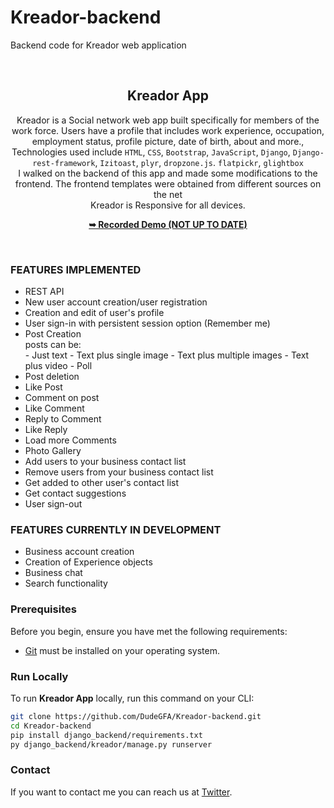 # Kreador-backend
Backend code for Kreador web application

<div align="center">
    <br/>

  <h2 align="center">Kreador App</h2>

 Kreador is a Social network web app built specifically for members of the work force. Users have a profile that includes work experience, occupation, employment status, profile picture, date of birth, about and more., Technologies used include `HTML`, `CSS`, `Bootstrap`, `JavaScript`, `Django`, `Django-rest-framework`, `Izitoast`, `plyr`, `dropzone.js`. `flatpickr`, `glightbox` <br/>
 I walked on the backend of this app and made some modifications to the frontend. The frontend templates were obtained from different sources on the net<br/>
 Kreador is Responsive for all devices.

  <a href="https://youtu.be/ZyHqjTJoNNY"><strong>➥ Recorded Demo (NOT UP TO DATE) </strong></a>

</div>

<br />

### FEATURES IMPLEMENTED
- REST API
- New user account creation/user registration
- Creation and edit of user's profile
- User sign-in with persistent session option (Remember me)
- Post Creation <br/>
      posts can be: <br/>
      - Just text
      - Text plus single image
      - Text plus multiple images
      - Text plus video
      - Poll
- Post deletion
- Like Post
- Comment on post
- Like Comment
- Reply to Comment
- Like Reply
- Load more Comments
- Photo Gallery
- Add users to your business contact list
- Remove users from your business contact list
- Get added to other user's contact list
- Get contact suggestions
- User sign-out

### FEATURES CURRENTLY IN DEVELOPMENT
- Business account creation
- Creation of Experience objects
- Business chat
- Search functionality

### Prerequisites

Before you begin, ensure you have met the following requirements:

* [Git](https://git-scm.com/downloads "Download Git") must be installed on your operating system.

### Run Locally

To run **Kreador App** locally, run this command on your CLI:

```bash
git clone https://github.com/DudeGFA/Kreador-backend.git
cd Kreador-backend
pip install django_backend/requirements.txt
py django_backend/kreador/manage.py runserver
```

### Contact

If you want to contact me you can reach us at [Twitter](https://www.twitter.com/dudegfa).
